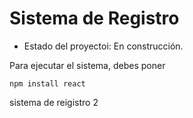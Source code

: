 <h1>Sistema de Registro</h1>

- Estado del proyectoi: En construcción.

Para ejecutar el sistema, debes poner

```npm install react```

sistema de reigistro 2

